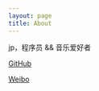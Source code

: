 ```yaml
---
layout: page
title: About
---
```


jp，程序员 && 音乐爱好者

[GitHub](https://github.com/jpswing/)

[Weibo](https://weibo.com/u/1840423243)
